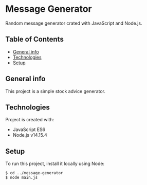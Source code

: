 # Message Generator

Random message generator crated with JavaScript and Node.js.

## Table of Contents
* [General info](#general-info)
* [Technologies](#technologies)
* [Setup](#setup)

## General info
This project is a simple stock advice generator.

## Technologies
Project is created with:
* JavaScript ES6
* Node.js v14.15.4

## Setup
To run this project, install it locally using Node:

````
$ cd ../message-generator
$ node main.js
````
